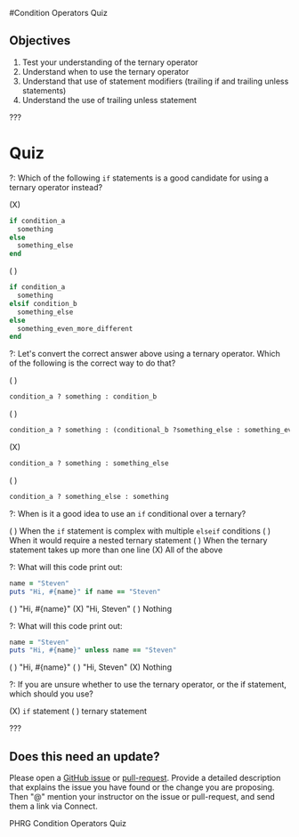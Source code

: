 #Condition Operators Quiz

## Objectives

1. Test your understanding of the ternary operator
2. Understand when to use the ternary operator
3. Understand that use of statement modifiers (trailing if and trailing unless statements)
4. Understand the use of trailing unless statement 

???

# Quiz

?: Which of the following `if` statements is a good candidate for using a ternary operator instead?

(X)
```ruby
if condition_a
  something
else
  something_else
end
```
( )
```ruby
if condition_a
  something
elsif condition_b
  something_else
else
  something_even_more_different
end
```

?: Let's convert the correct answer above using a ternary operator. Which of the following is the correct way to do that?

( )
```ruby
condition_a ? something : condition_b
```
( )
```ruby
condition_a ? something : (conditional_b ?something_else : something_even_more_different)
```
(X)
```ruby
condition_a ? something : something_else
```
( )
```ruby
condition_a ? something_else : something
```

?: When is it a good idea to use an `if` conditional over a ternary?

( ) When the `if` statement is complex with multiple `elseif` conditions
( ) When it would require a nested ternary statement
( ) When the ternary statement takes up more than one line
(X) All of the above


?: What will this code print out:

```ruby
name = "Steven"
puts "Hi, #{name}" if name == "Steven"
``` 

( ) "Hi, #{name}"
(X) "Hi, Steven"
( ) Nothing

?: What will this code print out:

```ruby
name = "Steven"
puts "Hi, #{name}" unless name == "Steven"
``` 

( ) "Hi, #{name}"
( ) "Hi, Steven"
(X) Nothing


?: If you are unsure whether to use the ternary operator, or the if statement, which should you use?

(X) `if` statement
( ) ternary statement

???

## Does this need an update?

Please open a [GitHub issue](https://github.com/learn-co-curriculum/phrg-conditional-operators-quiz/pulls) or [pull-request](https://github.com/learn-co-curriculum/phrg-conditional-operators-quiz/pulls). Provide a detailed description that explains the issue you have found or the change you are proposing. Then "@" mention your instructor on the issue or pull-request, and send them a link via Connect.

<p data-visibility='hidden'>PHRG Condition Operators Quiz</p>
